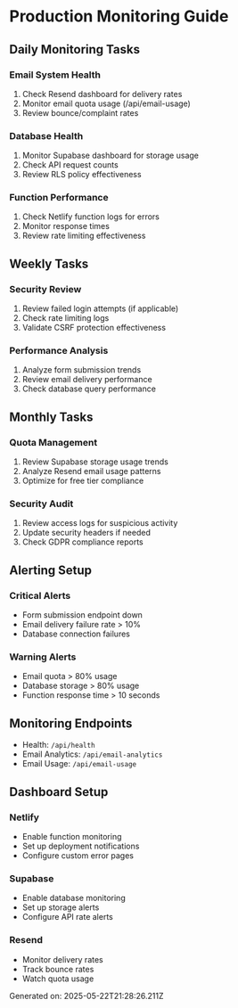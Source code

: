 # Production Monitoring Guide

## Daily Monitoring Tasks

### Email System Health
1. Check Resend dashboard for delivery rates
2. Monitor email quota usage (/api/email-usage)
3. Review bounce/complaint rates

### Database Health
1. Monitor Supabase dashboard for storage usage
2. Check API request counts
3. Review RLS policy effectiveness

### Function Performance
1. Check Netlify function logs for errors
2. Monitor response times
3. Review rate limiting effectiveness

## Weekly Tasks

### Security Review
1. Review failed login attempts (if applicable)
2. Check rate limiting logs
3. Validate CSRF protection effectiveness

### Performance Analysis
1. Analyze form submission trends
2. Review email delivery performance
3. Check database query performance

## Monthly Tasks

### Quota Management
1. Review Supabase storage usage trends
2. Analyze Resend email usage patterns
3. Optimize for free tier compliance

### Security Audit
1. Review access logs for suspicious activity
2. Update security headers if needed
3. Check GDPR compliance reports

## Alerting Setup

### Critical Alerts
- Form submission endpoint down
- Email delivery failure rate > 10%
- Database connection failures

### Warning Alerts
- Email quota > 80% usage
- Database storage > 80% usage
- Function response time > 10 seconds

## Monitoring Endpoints

- Health: `/api/health`
- Email Analytics: `/api/email-analytics`
- Email Usage: `/api/email-usage`

## Dashboard Setup

### Netlify
- Enable function monitoring
- Set up deployment notifications
- Configure custom error pages

### Supabase
- Enable database monitoring
- Set up storage alerts
- Configure API rate alerts

### Resend
- Monitor delivery rates
- Track bounce rates
- Watch quota usage

Generated on: 2025-05-22T21:28:26.211Z
